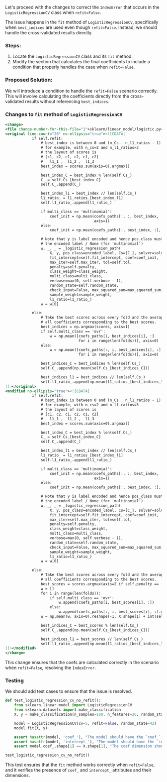 Let's proceed with the changes to correct the `IndexError` that occurs in the `LogisticRegressionCV` class when `refit=False`.

The issue happens in the `fit` method of `LogisticRegressionCV`, specifically when `best_indices` are used even though `refit=False`. Instead, we should handle the cross-validated results directly.

### Steps:
1. Locate the `LogisticRegressionCV` class and its `fit` method.
2. Modify the section that calculates the final coefficients to include a condition that properly handles the case when `refit=False`.

### Proposed Solution:
We will introduce a condition to handle the `refit=False` scenario correctly. This will involve calculating the coefficients directly from the cross-validated results without referencing `best_indices`.

### Changes to `fit` method of `LogisticRegressionCV`

```xml
<change>
<file change-number-for-this-file="1">sklearn/linear_model/logistic.py</file>
<original line-count="20" no-ellipsis="true"><![CDATA[
            if self.refit:
                # best_index is between 0 and (n_Cs . n_l1_ratios - 1)
                # for example, with n_cs=2 and n_l1_ratios=3
                # the layout of scores is
                # [c1, c2, c1, c2, c1, c2]
                #   l1_1 ,  l1_2 ,  l1_3
                best_index = scores.sum(axis=0).argmax()

                best_index_C = best_index % len(self.Cs_)
                C_ = self.Cs_[best_index_C]
                self.C_.append(C_)

                best_index_l1 = best_index // len(self.Cs_)
                l1_ratio_ = l1_ratios_[best_index_l1]
                self.l1_ratio_.append(l1_ratio_)

                if multi_class == 'multinomial':
                    coef_init = np.mean(coefs_paths[:, :, best_index, :],
                                        axis=1)
                else:
                    coef_init = np.mean(coefs_paths[:, best_index, :], axis=0)

                # Note that y is label encoded and hence pos_class must be
                # the encoded label / None (for 'multinomial')
                w, _, _ = _logistic_regression_path(
                    X, y, pos_class=encoded_label, Cs=[C_], solver=solver,
                    fit_intercept=self.fit_intercept, coef=coef_init,
                    max_iter=self.max_iter, tol=self.tol,
                    penalty=self.penalty,
                    class_weight=class_weight,
                    multi_class=multi_class,
                    verbose=max(0, self.verbose - 1),
                    random_state=self.random_state,
                    check_input=False, max_squared_sum=max_squared_sum,
                    sample_weight=sample_weight,
                    l1_ratio=l1_ratio_)
                w = w[0]

            else:
                # Take the best scores across every fold and the average of
                # all coefficients corresponding to the best scores.
                best_indices = np.argmax(scores, axis=1)
                if self.multi_class == 'ovr':
                    w = np.mean([coefs_paths[i, best_indices[i], :]
                                 for i in range(len(folds))], axis=0)
                else:
                    w = np.mean([coefs_paths[:, i, best_indices[i], :]
                                 for i in range(len(folds))], axis=0)

                best_indices_C = best_indices % len(self.Cs_)
                self.C_.append(np.mean(self.Cs_[best_indices_C]))

                best_indices_l1 = best_indices // len(self.Cs_)
                self.l1_ratio_.append(np.mean(l1_ratios_[best_indices_l1]))
]]></original>
<modified no-ellipsis="true"><![CDATA[
            if self.refit:
                # best_index is between 0 and (n_Cs . n_l1_ratios - 1)
                # for example, with n_cs=2 and n_l1_ratios=3
                # the layout of scores is
                # [c1, c2, c1, c2, c1, c2]
                #   l1_1 ,  l1_2 ,  l1_3
                best_index = scores.sum(axis=0).argmax()

                best_index_C = best_index % len(self.Cs_)
                C_ = self.Cs_[best_index_C]
                self.C_.append(C_)

                best_index_l1 = best_index // len(self.Cs_)
                l1_ratio_ = l1_ratios_[best_index_l1]
                self.l1_ratio_.append(l1_ratio_)

                if multi_class == 'multinomial':
                    coef_init = np.mean(coefs_paths[:, :, best_index, :],
                                        axis=1)
                else:
                    coef_init = np.mean(coefs_paths[:, best_index, :], axis=0)

                # Note that y is label encoded and hence pos_class must be
                # the encoded label / None (for 'multinomial')
                w, _, _ = _logistic_regression_path(
                    X, y, pos_class=encoded_label, Cs=[C_], solver=solver,
                    fit_intercept=self.fit_intercept, coef=coef_init,
                    max_iter=self.max_iter, tol=self.tol,
                    penalty=self.penalty,
                    class_weight=class_weight,
                    multi_class=multi_class,
                    verbose=max(0, self.verbose - 1),
                    random_state=self.random_state,
                    check_input=False, max_squared_sum=max_squared_sum,
                    sample_weight=sample_weight,
                    l1_ratio=l1_ratio_)
                w = w[0]

            else:
                # Take the best scores across every fold and the average of
                # all coefficients corresponding to the best scores.
                best_scores = scores.argmax(axis=2 if self.penalty == 'elasticnet' else 1)
                w = []
                for i in range(len(folds)):
                    if self.multi_class == 'ovr':
                        w.append(coefs_paths[i, best_scores[i], :])
                    else:
                        w.append(coefs_paths[:, i, best_scores[i], :].mean(axis=0))
                w = np.mean(w, axis=0).reshape(-1, X.shape[1] + int(self.fit_intercept))

                best_indices_C = best_scores % len(self.Cs_)
                self.C_.append(np.mean(self.Cs_[best_indices_C]))

                best_indices_l1 = best_scores // len(self.Cs_)
                self.l1_ratio_.append(np.mean(l1_ratios_[best_indices_l1]))
]]></modified>
</change>
```

This change ensures that the coefs are calculated correctly in the scenario when `refit=False`, resolving the `IndexError`.

### Testing
We should add test cases to ensure that the issue is resolved.

```python
def test_logistic_regression_cv_no_refit():
    from sklearn.linear_model import LogisticRegressionCV
    from sklearn.datasets import make_classification
    X, y = make_classification(n_samples=100, n_features=20, random_state=42)

    model = LogisticRegressionCV(cv=5, refit=False, random_state=42)
    model.fit(X, y)

    assert hasattr(model, 'coef_'), "The model should have the `coef_` attribute."
    assert hasattr(model, 'intercept_'), "The model should have the `intercept_` attribute."
    assert model.coef_.shape[1] == X.shape[1], "The coef dimension should match the number of features."

test_logistic_regression_cv_no_refit()
```

This test ensures that the `fit` method works correctly when `refit=False`, and it verifies the presence of `coef_` and `intercept_` attributes and their dimensions.